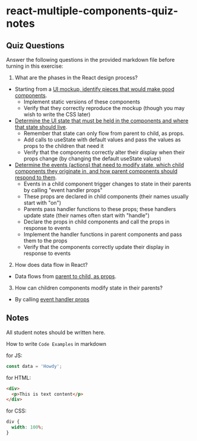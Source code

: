 # react-multiple-components-quiz-notes

## Quiz Questions

Answer the following questions in the provided markdown file before turning in this exercise:

1. What are the phases in the React design process?

- Starting from a <ins>UI mockup, identify pieces that would make good components</ins>.
  - Implement static versions of these components
  - Verify that they correctly reproduce the mockup (though you may wish to write the CSS later)
- <ins>Determine the UI state that must be held in the components and where that state should live</ins>.
  - Remember that state can only flow from parent to child, as props.
  - Add calls to useState with default values and pass the values as props to the children that need it
  - Verify that the components correctly alter their display when their props change (by changing the default useState values)
- <ins>Determine the events (actions) that need to modify state, which child components they originate in, and how parent components should respond to them</ins>.
  - Events in a child component trigger changes to state in their parents by calling "event handler props"
  - These props are declared in child components (their names usually start with "on")
  - Parents pass handler functions to these props; these handlers update state (their names often start with "handle")
  - Declare the props in child components and call the props in response to events
  - Implement the handler functions in parent components and pass them to the props
  - Verify that the components correctly update their display in response to events

2. How does data flow in React?

- Data flows from <ins>parent to child, as props</ins>.

3. How can children components modify state in their parents?

- By calling <ins>event handler props</ins>

## Notes

All student notes should be written here.

How to write `Code Examples` in markdown

for JS:

```js
const data = 'Howdy';
```

for HTML:

```html
<div>
  <p>This is text content</p>
</div>
```

for CSS:

```css
div {
  width: 100%;
}
```
